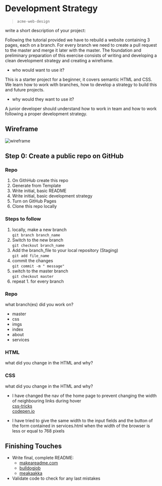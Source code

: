 # Development Strategy

> `acme-web-design`

write a short description of your project:

Following the tutorial provided we have to rebuild a website containing 3 pages, each on a branch. For every branch we need to create a pull request to the master and merge it later with the master. The foundation and preliminary preparation of this exercise consists of writing and developing a clean development strategy and creating a wireframe.

- who would want to use it?  

This is a starter project for a beginner, it covers semantic HTML and CSS. We learn how to work with branches, how to develop a strategy to build this and future projects.
- why would they want to use it?  

A junior developer should understand how to work in team and how to work following a proper development strategy.
## Wireframe

<!-- include a wireframe for your project in this repository, and display it here -->
<!-- wireframe.cc is a good site for getting started with wireframes -->
![wireframe]()

## Step 0: Create a public repo on GitHub

### Repo

1. On GithHub create this repo
1. Generate from Template
1. Write initial, basic README
1. Write initial, basic development strategy
1. Turn on GitHub Pages
1. Clone this repo locally

### Steps to follow
1. locally, make a new branch  
   `git branch branch_name`
2. Switch to the new branch  
  `git checkout branch_name`
3. Add the branch_file to your local repository (Staging)  
   `git add file_name`
4. commit the changes  
  `git commit -m " message"`
6. switch to the master branch  
  `git checkout master`
7. repeat 1. for every branch  


### Repo

what branch(es) did you work on?
- master 
- css
- imgs
- index  
- about  
- services

### HTML

what did you change in the HTML and why?

### CSS
what did you change in the HTML and why?
* I have changed the nav of the home page to prevent changing the width of neighbouring links during hover  
[css-tricks](https://css-tricks.com/bold-on-hover-without-the-layout-shift/)  
[codepen.io](https://codepen.io/hexagoncircle/pen/WNrYPLo)

* I have tried to give the same width to the input fields and the button of the form contained in services.html when the width of the browser is less or equal to 768 pixels

## Finishing Touches

- Write final, complete README:
  - [makeareadme.com](https://www.makeareadme.com/)
  - [bulldogjob](https://bulldogjob.com/news/449-how-to-write-a-good-readme-for-your-github-project)
  - [meakaakka](https://medium.com/@meakaakka/a-beginners-guide-to-writing-a-kickass-readme-7ac01da88ab3)
- Validate code to check for any last mistakes
